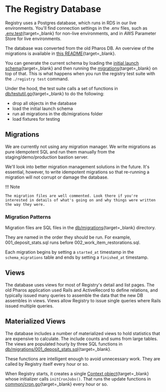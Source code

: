# The Registry Database

Registry uses a Postgres database, which runs in RDS in our live environments. You'll find connection settings in the .env files, such as [.env.test](https://github.com/APTrust/registry/blob/master/.env.test){target=_blank} for non-live environments, and in AWS Parameter Store for live environments.

The database was converted from the old Pharos DB. An overview of the migrations is available in [this README](https://github.com/APTrust/registry/tree/master/db/pharos){target=_blank}.

You can generate the current schema by loading the [initial launch schema](https://github.com/APTrust/registry/blob/master/db/initial_launch_schema.sql){target=_blank} and then running the [migrations](https://github.com/APTrust/registry/tree/master/db/migrations){target=_blank} on top of that. This is what happens when you run the registry test suite with the `./registry test` command.

Under the hood, the test suite calls a set of functions in [db/testutil.go](https://github.com/APTrust/registry/blob/master/db/testutil.go){target=_blank} to do the following:

* drop all objects in the database
* load the initial launch schema
* run all migrations in the db/migrations folder
* load fixtures for testing

## Migrations

We are currently not using any migration manager. We write migrations as pure idempotent SQL and run them manually from the staging/demo/production bastion server.

We'll look into better migration management solutions in the future. It's essential, however, to write idempotent migrations so that re-running a migration will not corrupt or damage the database.

!!! Note

    The migration files are well commented. Look there if you're interested in details of what's going on and why things were written the way they were.


### Migration Patterns

Migration files are SQL files in the [db/migrations](https://github.com/APTrust/registry/tree/master/db/migrations){target=_blank} directory.

They are named in the order they should be run. For example,
001_deposit_stats.sql runs before 002_work_item_restorations.sql.

Each migration begins by setting a `started_at` timestamp in the `schema_migrations` table and ends by setting a `finished_at` timestamp.

## Views

The database uses views for most of Registry's detail and list pages. The old Pharos application used Rails and ActiveRecord to define relations, and typically issued many queries to assemble the data that the new DB assembles in views. Views allow Registry to issue single queries where Rails issued multiple queries.

## Materialized Views

The database includes a number of materialized views to hold statistics that are expensive to calculate. The include counts and sums from large tables. The views are populated hourly by three SQL functions in [db/migrations/001_deposit_stats.sql](https://github.com/APTrust/registry/blob/master/db/migrations/001_deposit_stats.sql){target=_blank}.

These functions are intelligent enough to avoid unnecessary work. They are called by Registry itself every hour or so.

When Registry starts, it creates a single [Context object](https://github.com/APTrust/registry/blob/master/common/context.go){target=_blank} whose initializer calls `initCronJobs()`. That runs the update functions in  [common/cron.go](https://github.com/APTrust/registry/blob/master/common/cron.go){target=_blank} every hour or so.
